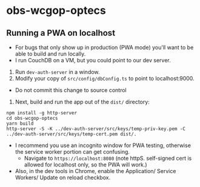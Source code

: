 # obs-wcgop-optecs


## Running a PWA on localhost

* For bugs that only show up in production (PWA mode) you'll want to be able to build and run locally.
* I run CouchDB on a VM, but you could point to our dev server.
1. Run `dev-auth-server` in a window.
1. Modify your copy of `src/config/dbConfig.ts` to point to localhost:9000.
  * Do not commit this change to source control
1. Next, build and run the app out of the `dist/` directory:
```
npm install -g http-server
cd obs-wcgop-optecs
yarn build
http-server -S -K ../dev-auth-server/src/keys/temp-priv-key.pem -C ../dev-auth-server/src/keys/temp-cert.pem dist/.
```

* I recommend you use an incognito window for PWA testing, otherwise the service worker portion can get confusing.
  * Navigate to `https://localhost:8080` (note httpS. self-signed cert is allowed for localhost only, so the PWA will work.)
* Also, in the dev tools in Chrome, enable the Application/ Service Workers/ Update on reload checkbox.
